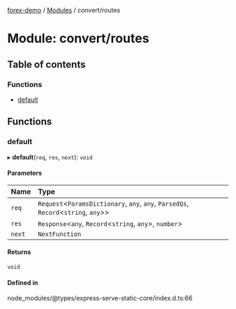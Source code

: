 [forex-demo](../README.md) / [Modules](../modules.md) / convert/routes

# Module: convert/routes

## Table of contents

### Functions

- [default](convert_routes.md#default)

## Functions

### default

▸ **default**(`req`, `res`, `next`): `void`

#### Parameters

| Name   | Type                                                                                 |
| :----- | :----------------------------------------------------------------------------------- |
| `req`  | `Request`<`ParamsDictionary`, `any`, `any`, `ParsedQs`, `Record`<`string`, `any`\>\> |
| `res`  | `Response`<`any`, `Record`<`string`, `any`\>, `number`\>                             |
| `next` | `NextFunction`                                                                       |

#### Returns

`void`

#### Defined in

node_modules/@types/express-serve-static-core/index.d.ts:66

